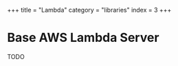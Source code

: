 +++
title = "Lambda"
category = "libraries"
index = 3
+++

# Base AWS Lambda Server

TODO

<!-- Fold -->
